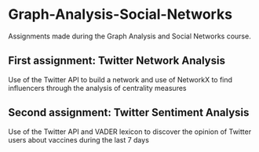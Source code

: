 # Graph-Analysis-Social-Networks
Assignments made during the Graph Analysis and Social Networks course.

## First assignment: Twitter Network Analysis
Use of the Twitter API to build a network and use of NetworkX to find influencers through the analysis of centrality measures

## Second assignment: Twitter Sentiment Analysis
Use of the Twitter API and VADER lexicon to discover the opinion of Twitter users about vaccines during the last 7 days
